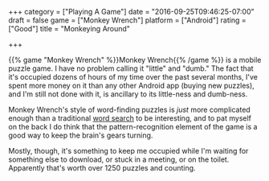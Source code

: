 +++
category = ["Playing A Game"]
date = "2016-09-25T09:46:25-07:00"
draft = false
game = ["Monkey Wrench"]
platform = ["Android"]
rating = ["Good"]
title = "Monkeying Around"

+++

{{% game "Monkey Wrench" %}}Monkey Wrench{{% /game %}} is a mobile puzzle game.  I have no problem calling it "little" and "dumb."  The fact that it's occupied dozens of hours of my time over the past several months, I've spent more money on it than any other Android app (buying new puzzles), and I'm still not done with it, is ancillary to its little-ness and dumb-ness.

Monkey Wrench's style of word-finding puzzles is <i>just</i> more complicated enough than a traditional <a href="https://en.wikipedia.org/wiki/Word_search">word search</a> to be interesting, and to pat myself on the back I do think that the pattern-recognition element of the game is a good way to keep the brain's gears turning.

Mostly, though, it's something to keep me occupied while I'm waiting for something else to download, or stuck in a meeting, or on the toilet.  Apparently that's worth over 1250 puzzles and counting.
